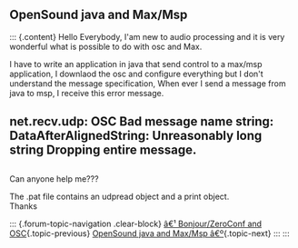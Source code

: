 ## OpenSound java and Max/Msp

::: {.content}
Hello Everybody, I\'am new to audio processing and it is very wonderful
what is possible to do with osc and Max.

I have to write an application in java that send control to a max/msp
application, I downlaod the osc and configure everything but I don\'t
understand the message specification, When ever I send a message from
java to msp, I receive this error message.

## net.recv.udp: OSC Bad message name string: DataAfterAlignedString: Unreasonably long string Dropping entire message. 

## 

Can anyone help me???

The .pat file contains an udpread object and a print object.\
Thanks

::: {.forum-topic-navigation .clear-block}
[â€¹ Bonjour/ZeroConf and
OSC](topic/110 "Go to previous forum topic"){.topic-previous} [OpenSound
java and Max/Msp â€º](topic/94 "Go to next forum topic"){.topic-next}
:::
:::
